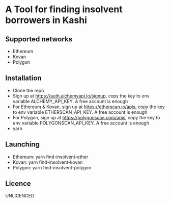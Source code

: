 # A Tool for finding insolvent borrowers in Kashi

## Supported networks
- Ethereum
- Kovan
- Polygon

## Installation

- Clone the repo
- Sign up at https://auth.alchemyapi.io/signup, copy the key to env variable ALCHEMY_API_KEY. A free account is enough
- For Ethereum & Kovan, sign up at https://etherscan.io/apis, copy the key to env variable ETHERSCAN_API_KEY. A free account is enough
- For Polygon, sign up at https://polygonscan.com/apis, copy the key to env variable POLYGONSCAN_API_KEY. A free account is enough
- yarn

## Launching
- Ethereum: yarn find-insolvent-ether
- Kovan: yarn find-insolvent-kovan
- Polygon: yarn find-insolvent-polygon
## Licence

UNLICENCED
